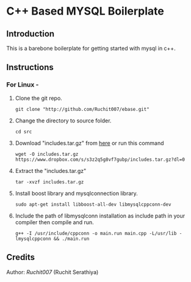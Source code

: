 # **C++ Based MYSQL Boilerplate**

## Introduction

This is a barebone boilerplate for getting started with mysql in c++.

## Instructions

### For Linux -

1.  Clone the git repo.

    ```
    git clone "http://github.com/Ruchit007/ebase.git"
    ```

2)  Change the directory to source folder.

    ```
    cd src
    ```

3)  Download "includes.tar.gz" from [here](https://www.dropbox.com/s/s3z2q5g8vf7gubp/includes.tar.gz?dl=0) or run this command

    ```
    wget -O includes.tar.gz https://www.dropbox.com/s/s3z2q5g8vf7gubp/includes.tar.gz?dl=0
    ```

4.  Extract the "includes.tar.gz"
    ```
    tar -xvzf includes.tar.gz
    ```

5)  Install boost library and mysqlconnection library.

    ```
    sudo apt-get install libboost-all-dev libmysqlcppconn-dev
    ```

6)  Include the path of libmysqlconn installation as include path in your compiler then compile and run.

    ```
    g++ -I /usr/include/cppconn -o main.run main.cpp -L/usr/lib -lmysqlcppconn && ./main.run
    ```

## Credits

Author: _Ruchit007_ (Ruchit Serathiya)
